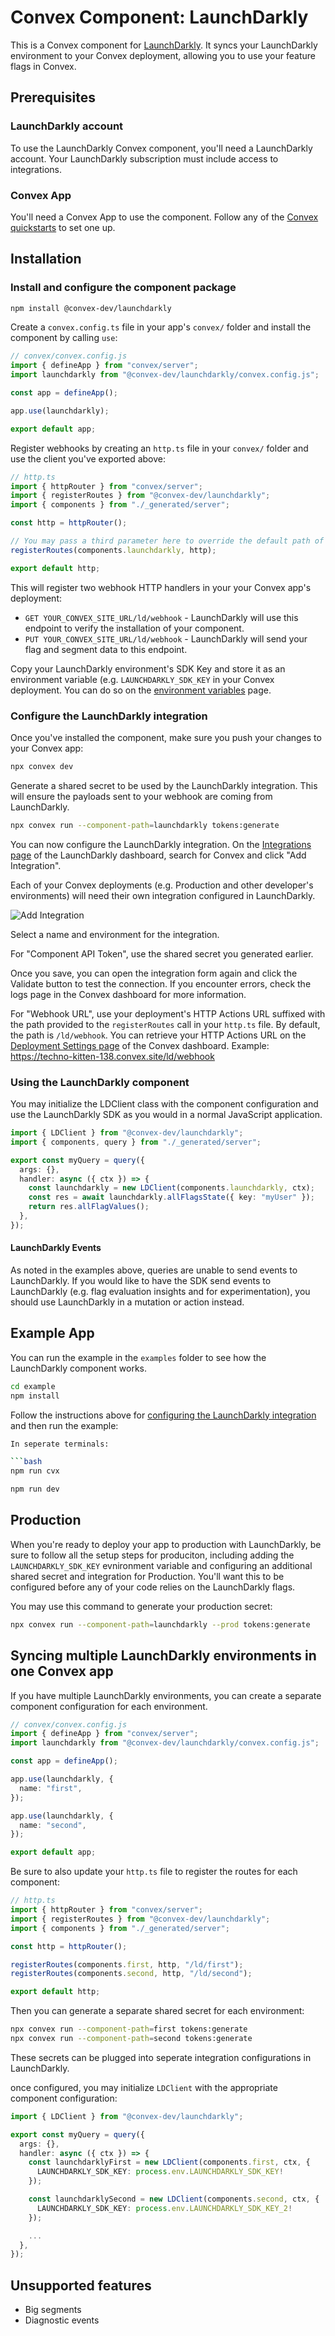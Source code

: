 # Convex Component: LaunchDarkly

This is a Convex component for [LaunchDarkly](https://launchdarkly.com). It syncs your LaunchDarkly environment to your Convex deployment, allowing you to use your feature flags in Convex.

## Prerequisites

### LaunchDarkly account

To use the LaunchDarkly Convex component, you'll need a LaunchDarkly account. Your LaunchDarkly subscription must include access to integrations.

### Convex App

You'll need a Convex App to use the component. Follow any of the [Convex quickstarts](https://docs.convex.dev/home) to set one up.

## Installation

### Install and configure the component package

```bash
npm install @convex-dev/launchdarkly
```

Create a `convex.config.ts` file in your app's `convex/` folder and install the component by calling `use`:

```typescript
// convex/convex.config.js
import { defineApp } from "convex/server";
import launchdarkly from "@convex-dev/launchdarkly/convex.config.js";

const app = defineApp();

app.use(launchdarkly);

export default app;
```

Register webhooks by creating an `http.ts` file in your `convex/` folder and use the client you've exported above:

```typescript
// http.ts
import { httpRouter } from "convex/server";
import { registerRoutes } from "@convex-dev/launchdarkly";
import { components } from "./_generated/server";

const http = httpRouter();

// You may pass a third parameter here to override the default path of `/ld/webhook`
registerRoutes(components.launchdarkly, http);

export default http;
```

This will register two webhook HTTP handlers in your your Convex app's deployment:

- `GET YOUR_CONVEX_SITE_URL/ld/webhook` - LaunchDarkly will use this endpoint to verify the installation of your component.
- `PUT YOUR_CONVEX_SITE_URL/ld/webhook` - LaunchDarkly will send your flag and segment data to this endpoint.

Copy your LaunchDarkly environment's SDK Key and store it as an environment variable (e.g. `LAUNCHDARKLY_SDK_KEY` in your Convex deployment. You can do so on the [environment variables](https://dashboard.convex.dev/deployment/settings/environment-variables) page.

### Configure the LaunchDarkly integration

Once you've installed the component, make sure you push your changes to your Convex app:

```bash
npx convex dev
```

Generate a shared secret to be used by the LaunchDarkly integration. This will ensure the payloads sent to your webhook are coming from LaunchDarkly.

```bash
npx convex run --component-path=launchdarkly tokens:generate
```

You can now configure the LaunchDarkly integration. On the [Integrations page](https://app.launchdarkly.com/settings/integrations) of the LaunchDarkly dashboard, search for Convex and click "Add Integration".

Each of your Convex deployments (e.g. Production and other developer's environments) will need their own integration configured in LaunchDarkly.

![Add Integration](./images/launchdarkly-integration-configuration.png)

Select a name and environment for the integration.

For "Component API Token", use the shared secret you generated earlier.

Once you save, you can open the integration form again and click the Validate button to test the connection. If you encounter errors, check the logs page in the Convex dashboard for more information.

For "Webhook URL", use your deployment's HTTP Actions URL suffixed with the path provided to the `registerRoutes` call in your `http.ts` file. By default, the path is `/ld/webhook`. You can retrieve your HTTP Actions URL on the [Deployment Settings page](https://dashboard.convex.dev/deployment/settings) of the Convex dashboard. Example: https://techno-kitten-138.convex.site/ld/webhook

### Using the LaunchDarkly component

You may initialize the LDClient class with the component configuration and use the LaunchDarkly SDK as you would in a normal JavaScript application.

```typescript
import { LDClient } from "@convex-dev/launchdarkly";
import { components, query } from "./_generated/server";

export const myQuery = query({
  args: {},
  handler: async ({ ctx }) => {
    const launchdarkly = new LDClient(components.launchdarkly, ctx);
    const res = await launchdarkly.allFlagsState({ key: "myUser" });
    return res.allFlagValues();
  },
});
```

#### LaunchDarkly Events

As noted in the examples above, queries are unable to send events to LaunchDarkly. If you would like to have the SDK send events to LaunchDarkly (e.g. flag evaluation insights and for experimentation), you should use LaunchDarkly in a mutation or action instead.

## Example App

You can run the example in the `examples` folder to see how the LaunchDarkly component works.

```bash
cd example
npm install
```

Follow the instructions above for [configuring the LaunchDarkly integration](#configure-the-launchdarkly-integration) and then run the example:

````bash
In seperate terminals:

```bash
npm run cvx
````

```bash
npm run dev
```

## Production

When you're ready to deploy your app to production with LaunchDarkly, be sure to follow all the setup steps for produciton, including adding the `LAUNCHDARKLY_SDK_KEY` evnironment variable and configuring an additional shared secret and integration for Production. You'll want this to be configured before any of your code relies on the LaunchDarkly flags.

You may use this command to generate your production secret:

```bash
npx convex run --component-path=launchdarkly --prod tokens:generate
```

## Syncing multiple LaunchDarkly environments in one Convex app

If you have multiple LaunchDarkly environments, you can create a separate component configuration for each environment.

```typescript
// convex/convex.config.js
import { defineApp } from "convex/server";
import launchdarkly from "@convex-dev/launchdarkly/convex.config.js";

const app = defineApp();

app.use(launchdarkly, {
  name: "first",
});

app.use(launchdarkly, {
  name: "second",
});

export default app;
```

Be sure to also update your `http.ts` file to register the routes for each component:

```typescript
// http.ts
import { httpRouter } from "convex/server";
import { registerRoutes } from "@convex-dev/launchdarkly";
import { components } from "./_generated/server";

const http = httpRouter();

registerRoutes(components.first, http, "/ld/first");
registerRoutes(components.second, http, "/ld/second");

export default http;
```

Then you can generate a separate shared secret for each environment:

```bash
npx convex run --component-path=first tokens:generate
npx convex run --component-path=second tokens:generate
```

These secrets can be plugged into seperate integration configurations in LaunchDarkly.

once configured, you may initialize `LDClient` with the appropriate component configuration:

```typescript
import { LDClient } from "@convex-dev/launchdarkly";

export const myQuery = query({
  args: {},
  handler: async ({ ctx }) => {
    const launchdarklyFirst = new LDClient(components.first, ctx, {
      LAUNCHDARKLY_SDK_KEY: process.env.LAUNCHDARKLY_SDK_KEY!
    });

    const launchdarklySecond = new LDClient(components.second, ctx, {
      LAUNCHDARKLY_SDK_KEY: process.env.LAUNCHDARKLY_SDK_KEY_2!
    });

    ...
  },
});
```

## Unsupported features

- Big segments
- Diagnostic events
